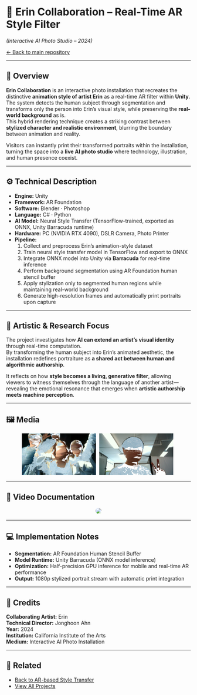 # 🌈 Erin Collaboration – Real-Time AR Style Filter  
*(Interactive AI Photo Studio – 2024)*  

[← Back to main repository](https://github.com/reusahn/Unity-Unreal-Interaction-Research/tree/main)

---

## 🧩 Overview  
**Erin Collaboration** is an interactive photo installation that recreates the distinctive **animation style of artist Erin** as a real-time AR filter within **Unity**.  
The system detects the human subject through segmentation and transforms only the person into Erin’s visual style, while preserving the **real-world background** as is.  
This hybrid rendering technique creates a striking contrast between **stylized character and realistic environment**, blurring the boundary between animation and reality.  

Visitors can instantly print their transformed portraits within the installation, turning the space into a **live AI photo studio** where technology, illustration, and human presence coexist.  

---

## ⚙️ Technical Description  
- **Engine:** Unity  
- **Framework:** AR Foundation  
- **Software:** Blender · Photoshop  
- **Language:** C# · Python  
- **AI Model:** Neural Style Transfer (TensorFlow-trained, exported as ONNX, Unity Barracuda runtime)  
- **Hardware:** PC (NVIDIA RTX 4090), DSLR Camera, Photo Printer  
- **Pipeline:**  
  1. Collect and preprocess Erin’s animation-style dataset  
  2. Train neural style transfer model in TensorFlow and export to ONNX  
  3. Integrate ONNX model into Unity via **Barracuda** for real-time inference  
  4. Perform background segmentation using AR Foundation human stencil buffer  
  5. Apply stylization only to segmented human regions while maintaining real-world background  
  6. Generate high-resolution frames and automatically print portraits upon capture  

---

## 🧠 Artistic & Research Focus  
The project investigates how **AI can extend an artist’s visual identity** through real-time computation.  
By transforming the human subject into Erin’s animated aesthetic, the installation redefines portraiture as **a shared act between human and algorithmic authorship**.  

It reflects on how **style becomes a living, generative filter**, allowing viewers to witness themselves through the language of another artist—  
revealing the emotional resonance that emerges when **artistic authorship meets machine perception**.  

---

## 🖼️ Media
<p align="center">
  <img src="./media/Erin_01.jpg" width="40%" style="margin-right:5px;"/>  
  <img src="./media/Erin_02.jpg" width="40%" style="margin-right:5px;"/>
</p>

---

## 🎥 Video Documentation
<p align="center">
  <a href="https://vimeo.com/your-video-link-here">
    <img src="./media/Erin_Thumb.jpg" width="40%" style="border-radius:10px;"/>
  </a>
</p>

---

## 💻 Implementation Notes  
- **Segmentation:** AR Foundation Human Stencil Buffer  
- **Model Runtime:** Unity Barracuda (ONNX model inference)  
- **Optimization:** Half-precision GPU inference for mobile and real-time AR performance  
- **Output:** 1080p stylized portrait stream with automatic print integration  

---

## 👤 Credits  
**Collaborating Artist:** Erin  
**Technical Director:** Jonghoon Ahn  
**Year:** 2024  
**Institution:** California Institute of the Arts  
**Medium:** Interactive AI Photo Installation  

---

## 🔗 Related  
- [Back to AR-based Style Transfer](../README.md)  
- [View All Projects](https://github.com/reusahn/Unity-Unreal-Interaction-Research/tree/main)

